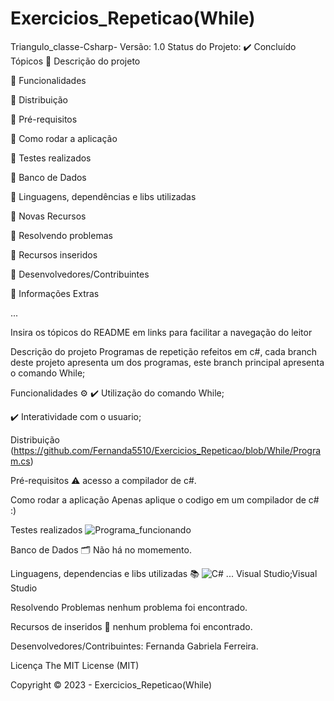 # Exercicios_Repeticao(While)
Triangulo_classe-Csharp-
Versão: 1.0
Status do Projeto: ✔️ Concluído
Tópicos
🔹 Descrição do projeto

🔹 Funcionalidades

🔹 Distribuição

🔹 Pré-requisitos

🔹 Como rodar a aplicação

🔹 Testes realizados

🔹 Banco de Dados

🔹 Linguagens, dependências e libs utilizadas

🔹 Novas Recursos

🔹 Resolvendo problemas

🔹 Recursos inseridos

🔹 Desenvolvedores/Contribuintes

🔹 Informações Extras

...

Insira os tópicos do README em links para facilitar a navegação do leitor

Descrição do projeto
Programas de repetição refeitos em c#, cada branch deste projeto apresenta um dos programas, este branch principal apresenta o comando While;

Funcionalidades ⚙️
✔️ Utilização do comando While;

✔️ Interatividade com o usuario;

Distribuição
(https://github.com/Fernanda5510/Exercicios_Repeticao/blob/While/Program.cs)

Pré-requisitos ⚠️
acesso a compilador de c#.

Como rodar a aplicação
Apenas aplique o codigo em um compilador de c# :)

Testes realizados
![Programa_funcionando](https://github.com/Fernanda5510/Exercicios_Repeticao/assets/130413112/f9fd2b04-2663-4765-898c-95a1602191bf)


Banco de Dados 🗂️
Não há no momemento.

Linguagens, dependencias e libs utilizadas 📚
![C#](https://img.shields.io/badge/C%23-239120?style=for-the-badge&logo=c-sharp&logoColor=white) ... Visual Studio;Visual Studio

Resolvendo Problemas
nenhum problema foi encontrado.

Recursos de inseridos 🧰
nenhum problema foi encontrado.

Desenvolvedores/Contribuintes:
Fernanda Gabriela Ferreira.

Licença
The MIT License (MIT)

Copyright ©️ 2023 - Exercicios_Repeticao(While)
